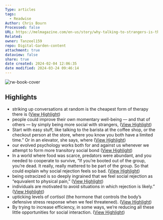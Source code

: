 ```yaml
---
Type: articles
tags:
  - Readwise
Author: Chris Bourn
Processed: false
URL: https://melmagazine.com/en-us/story/why-talking-to-strangers-is-the-best-thing-you-can-do-for-your-mental-health
Related: 
owner: Tanzeel159
repo: Digital-Garden-content
attachment: true
dataview: false
share: true
date created: 2024-02-04 12:06:35
date modified: 2024-03-24 09:46:14
---
```

![rw-book-cover](https://melmagazine.com/wp-content/uploads/2019/09/strangers.jpg)

## Highlights
- striking up conversations at random is the cheapest form of therapy there is ([View Highlight](https://read.readwise.io/read/01grr4encct0gy20a6nzwab59c))
- people could improve their own momentary well-being — and that of others — by simply being more social with strangers, ([View Highlight](https://read.readwise.io/read/01grt4cxa0k26pdhxge1mpcram))
- Start with easy stuff, like talking to the barista at the coffee shop, or the checkout person at the store, where you know you both have a limited time.” Or in an elevator, she says, where ([View Highlight](https://read.readwise.io/read/01grt4y4ygrthf5jnm67xp6fb0))
- our evolved psychology works both for and against us whenever we attempt to form more transitory social bond ([View Highlight](https://read.readwise.io/read/01grt501c7q19kw19yha9vswtw))
- In a world where food was scarce, predators were abundant, and you needed to cooperate to survive, “If you’re booted out of the group, you’re dead. It really, really mattered to be part of the group. So that could explain why social rejection feels so bad. ([View Highlight](https://read.readwise.io/read/01grt51hpv6h1x2szptxwd89h5))
- being ostracized is so deeply ingrained that we feel social rejection as “equivalent to physical pain,” ([View Highlight](https://read.readwise.io/read/01gsy3wn6an9b4nr5m8sehb5b5))
- individuals are motivated to avoid situations in which rejection is likely.” ([View Highlight](https://read.readwise.io/read/01gsy3yx15dxy9z1wbs11jmd4m))
- upticking levels of cortisol (the hormone that controls the body’s defensive stress response when we feel threatened). ([View Highlight](https://read.readwise.io/read/01gsy40jdmp6cc5qwajfpqqdx3))
- By trying to increase efficiency, in some ways, we’re reducing all these little opportunities for social interaction. ([View Highlight](https://read.readwise.io/read/01gsy45pe9mg7kptcvh2rrg6gz))
